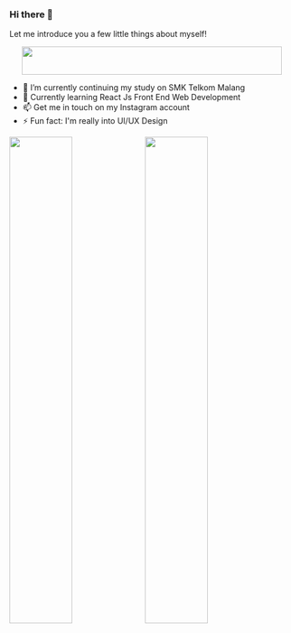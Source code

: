 ### Hi there 👋
Let me introduce you a few little things about myself!
<p align="center">
  <img aligm="center" width="460" height="50" src="https://readme-typing-svg.herokuapp.com?color=E5289E&multiline=true&lines=UI%2FUX+Enthusiast">
</p>

<!-- **RayNanta/RayNanta** is a ✨ _special_ ✨ repository because its `README.md` (this file) appears on your GitHub profile.

Here are some ideas to get you started: -->

- :school_satchel: I’m currently continuing my study on SMK Telkom Malang
- 🌱 Currently learning React Js Front End Web Development
- 📫 Get me in touch on my Instagram account
- ⚡ Fun fact: I'm really into UI/UX Design


<img align="left" width=47% src="https://github-readme-stats.vercel.app/api?username=RayNanta&show_icons=true&theme=synthwave" />
<img align="left" width=47% src="http://github-readme-streak-stats.herokuapp.com?user=RayNanta&theme=synthwave&date_format=M%20j%5B%2C%20Y%5D" />



